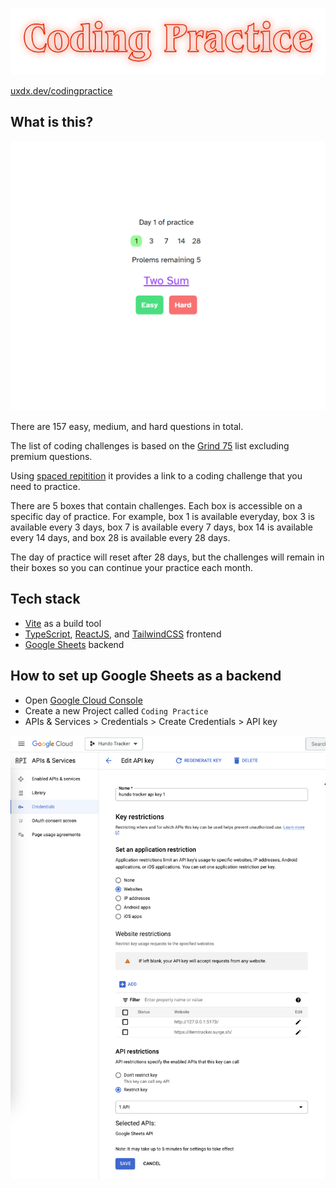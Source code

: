 ![](./src/assets/banner.png)

[uxdx.dev/codingpractice](https://uxdx.dev/codingpractice/)

## What is this?

![](./src/assets/coding-practice.PNG)

There are 157 easy, medium, and hard questions in total.

The list of coding challenges is based on the [Grind 75](https://www.techinterviewhandbook.org/grind75?weeks=26&hours=40&order=all_rounded&grouping=none) list excluding premium questions. 

Using [spaced repitition](https://en.wikipedia.org/wiki/Spaced_repetition) it provides a link to a coding challenge that you need to practice.

There are 5 boxes that contain challenges. Each box is accessible on a specific day of practice. For example, box 1 is available everyday, box 3 is available every 3 days, box 7 is available every 7 days, box 14 is available every 14 days, and box 28 is available every 28 days.

The day of practice will reset after 28 days, but the challenges will remain in their boxes so you can continue your practice each month.


## Tech stack

- [Vite](https://vitejs.dev/) as a build tool
- [TypeScript](https://www.typescriptlang.org/), [ReactJS](https://react.dev/), and [TailwindCSS](https://tailwindcss.com/docs/guides/vite) frontend
- [Google Sheets](https://developers.google.com/sheets/api/guides/concepts) backend

## How to set up Google Sheets as a backend

- Open [Google Cloud Console](https://console.cloud.google.com/)
- Create a new Project called `Coding Practice`
- APIs & Services > Credentials > Create Credentials > API key

![](./src/assets/google-cloud-credentials-example.png)

